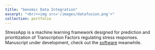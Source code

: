 ```yaml
---
title: "Genomic Data Integration"
excerpt: "<br/><img src='/images/datafusion.png'>"
collection: portfolio
---
```


StressApp is a machine learning framework designed for prediction and prioritization of Transcription Factors regulating stress responses. Manuscript under development, check out the [software](http://rrn.uark.edu/shiny/apps/rrn/) meanwhile.



